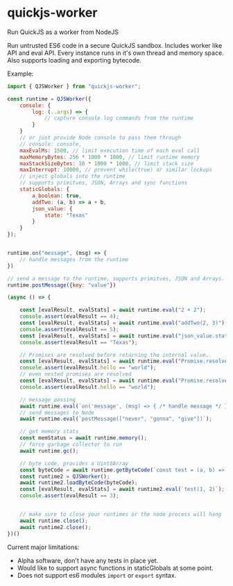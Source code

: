 # quickjs-worker
Run QuickJS as a worker from NodeJS

Run untrusted ES6 code in a secure QuickJS sandbox.  Includes worker like API and eval API.  Every instance runs in it's own thread and memory space.  Also supports loading and exporting bytecode.

Example:

```js
import { QJSWorker } from "quickjs-worker";

const runtime = QJSWorker({
    console: {
        log: (..args) => {
            // capture console.log commands from the runtime
        }
    }
    // or just provide Node console to pass them through
    // console: console,
    maxEvalMs: 1500, // limit execution time of each eval call
    maxMemoryBytes: 256 * 1000 * 1000, // limit runtime memory 
    maxStackSizeBytes: 10 * 1000 * 1000, // limit stack size
    maxInterrupt: 10000, // prevent while(true) or similar lockups
    // inject globals into the runtime
    // supports primitves, JSON, Arrays and sync functions
    staticGlobals: {
        a_boolean: true,
        addTwo: (a, b) => a + b,
        json_value: {
            state: "Texas"
        }
    }
});


runtime.on("message", (msg) => {
    // handle messages from the runtime
})

// send a message to the runtime, supports primitves, JSON and Arrays.
runtime.postMessage({key: "value"})

(async () => {

    const [evalResult, evalStats] = await runtime.eval("2 + 2");
    console.assert(evalResult == 4);
    const [evalResult, evalStats] = await runtime.eval("addTwo(2, 3)");
    console.assert(evalResult == 5);
    const [evalResult, evalStats] = await runtime.eval("json_value.state");
    console.assert(evalResult == "Texas");

    // Promises are resolved before returning the internal value.
    const [evalResult, evalStats] = await runtime.eval("Promise.resolve({hello: 'world'})");
    console.assert(evalResult.hello == "world");
    // even nested promises are resolved
    const [evalResult, evalStats] = await runtime.eval("Promise.resolve(Promise.resolve({hello: 'world'}))");
    console.assert(evalResult.hello == "world"); 

    // message passing
    await runtime.eval(`on('message', (msg) => { /* handle message */ })`);
    // send messages to Node
    await runtime.eval(`postMessage(["never", "gonna", "give"])`);

    // get memory stats
    const memStatus = await runtime.memory();
    // force garbage collector to run
    await runtime.gc();

    // byte code, provides a Uint8Array
    const byteCode = await runtime.getByteCode(`const test = (a, b) => Promise.resolve(a+b)`);
    const runtime2 = QJSWorker();
    await runtime2.loadByteCode(byteCode);
    const [evalResult, evalStats] = await runtime2.eval(`test(1, 2)`);
    console.assert(evalResult == 3);


    // make sure to close your runtimes or the node process will hang
    await runtime.close();
    await runtime2.close();
})()


```

Current major limitations:
- Alpha software, don't have any tests in place yet.
- Would like to support async functions in staticGlobals at some point.
- Does not support es6 modules `import` or `export` syntax.  